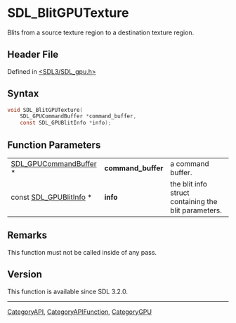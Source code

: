 # SDL_BlitGPUTexture

Blits from a source texture region to a destination texture region.

## Header File

Defined in [<SDL3/SDL_gpu.h>](https://github.com/libsdl-org/SDL/blob/main/include/SDL3/SDL_gpu.h)

## Syntax

```c
void SDL_BlitGPUTexture(
    SDL_GPUCommandBuffer *command_buffer,
    const SDL_GPUBlitInfo *info);
```

## Function Parameters

|                                                |                    |                                                      |
| ---------------------------------------------- | ------------------ | ---------------------------------------------------- |
| [SDL_GPUCommandBuffer](SDL_GPUCommandBuffer) * | **command_buffer** | a command buffer.                                    |
| const [SDL_GPUBlitInfo](SDL_GPUBlitInfo) *     | **info**           | the blit info struct containing the blit parameters. |

## Remarks

This function must not be called inside of any pass.

## Version

This function is available since SDL 3.2.0.

----
[CategoryAPI](CategoryAPI), [CategoryAPIFunction](CategoryAPIFunction), [CategoryGPU](CategoryGPU)

